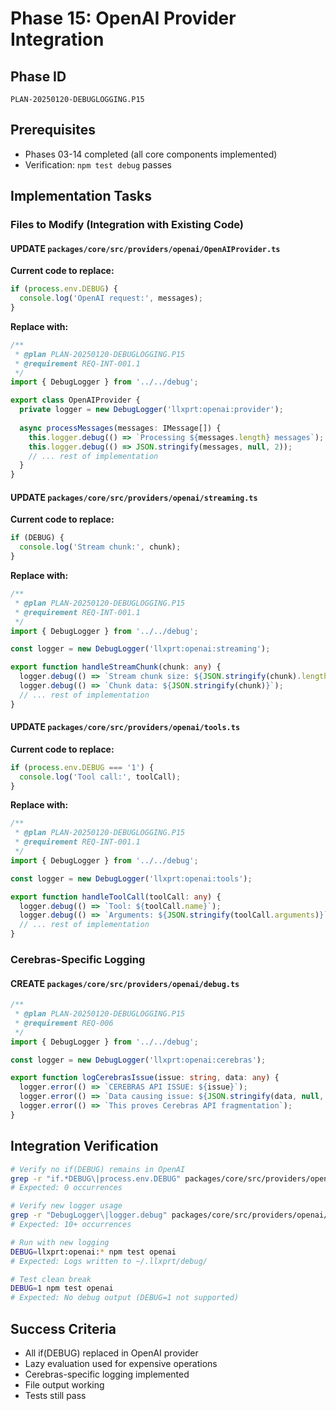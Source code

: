 # Phase 15: OpenAI Provider Integration

## Phase ID
`PLAN-20250120-DEBUGLOGGING.P15`

## Prerequisites
- Phases 03-14 completed (all core components implemented)
- Verification: `npm test debug` passes

## Implementation Tasks

### Files to Modify (Integration with Existing Code)

#### UPDATE `packages/core/src/providers/openai/OpenAIProvider.ts`

**Current code to replace:**
```typescript
if (process.env.DEBUG) {
  console.log('OpenAI request:', messages);
}
```

**Replace with:**
```typescript
/**
 * @plan PLAN-20250120-DEBUGLOGGING.P15
 * @requirement REQ-INT-001.1
 */
import { DebugLogger } from '../../debug';

export class OpenAIProvider {
  private logger = new DebugLogger('llxprt:openai:provider');
  
  async processMessages(messages: IMessage[]) {
    this.logger.debug(() => `Processing ${messages.length} messages`);
    this.logger.debug(() => JSON.stringify(messages, null, 2));
    // ... rest of implementation
  }
}
```

#### UPDATE `packages/core/src/providers/openai/streaming.ts`

**Current code to replace:**
```typescript
if (DEBUG) {
  console.log('Stream chunk:', chunk);
}
```

**Replace with:**
```typescript
/**
 * @plan PLAN-20250120-DEBUGLOGGING.P15
 * @requirement REQ-INT-001.1
 */
import { DebugLogger } from '../../debug';

const logger = new DebugLogger('llxprt:openai:streaming');

export function handleStreamChunk(chunk: any) {
  logger.debug(() => `Stream chunk size: ${JSON.stringify(chunk).length}`);
  logger.debug(() => `Chunk data: ${JSON.stringify(chunk)}`);
  // ... rest of implementation
}
```

#### UPDATE `packages/core/src/providers/openai/tools.ts`

**Current code to replace:**
```typescript
if (process.env.DEBUG === '1') {
  console.log('Tool call:', toolCall);
}
```

**Replace with:**
```typescript
/**
 * @plan PLAN-20250120-DEBUGLOGGING.P15
 * @requirement REQ-INT-001.1
 */
import { DebugLogger } from '../../debug';

const logger = new DebugLogger('llxprt:openai:tools');

export function handleToolCall(toolCall: any) {
  logger.debug(() => `Tool: ${toolCall.name}`);
  logger.debug(() => `Arguments: ${JSON.stringify(toolCall.arguments)}`);
  // ... rest of implementation
}
```

### Cerebras-Specific Logging

#### CREATE `packages/core/src/providers/openai/debug.ts`

```typescript
/**
 * @plan PLAN-20250120-DEBUGLOGGING.P15
 * @requirement REQ-006
 */
import { DebugLogger } from '../../debug';

const logger = new DebugLogger('llxprt:openai:cerebras');

export function logCerebrasIssue(issue: string, data: any) {
  logger.error(() => `CEREBRAS API ISSUE: ${issue}`);
  logger.error(() => `Data causing issue: ${JSON.stringify(data, null, 2)}`);
  logger.error(() => `This proves Cerebras API fragmentation`);
}
```

## Integration Verification

```bash
# Verify no if(DEBUG) remains in OpenAI
grep -r "if.*DEBUG\|process.env.DEBUG" packages/core/src/providers/openai/
# Expected: 0 occurrences

# Verify new logger usage
grep -r "DebugLogger\|logger.debug" packages/core/src/providers/openai/
# Expected: 10+ occurrences  

# Run with new logging
DEBUG=llxprt:openai:* npm test openai
# Expected: Logs written to ~/.llxprt/debug/

# Test clean break
DEBUG=1 npm test openai
# Expected: No debug output (DEBUG=1 not supported)
```

## Success Criteria
- All if(DEBUG) replaced in OpenAI provider
- Lazy evaluation used for expensive operations
- Cerebras-specific logging implemented
- File output working
- Tests still pass